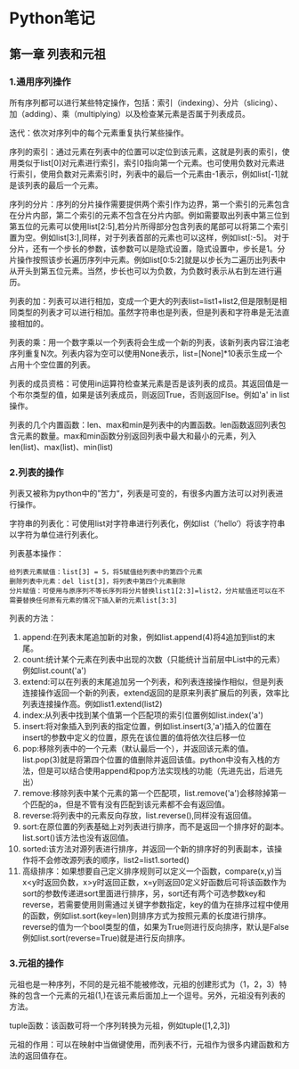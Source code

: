 # Python笔记 #
## 第一章 列表和元祖 ##
### 1.通用序列操作 ###

所有序列都可以进行某些特定操作，包括：索引（indexing）、分片（slicing）、加（adding）、乘（multiplying）以及检查某元素是否属于列表成员。

迭代：依次对序列中的每个元素重复执行某些操作。

序列的索引：通过元素在列表中的位置可以定位到该元素，这就是列表的索引，使用类似于list[0]对元素进行索引，索引0指向第一个元素。也可使用负数对元素进行索引，使用负数对元素索引时，列表中的最后一个元素由-1表示，例如list[-1]就是该列表的最后一个元素。

序列的分片：序列的分片操作需要提供两个索引作为边界，第一个索引的元素包含在分片内部，第二个索引的元素不包含在分片内部。例如需要取出列表中第三位到第五位的元素可以使用list[2:5],若分片所得部分包含列表的尾部可以将第二个索引置为空。例如list[3:],同样，对于列表首部的元素也可以这样，例如list[:-5]。
对于分片，还有一个步长的参数，该参数可以是隐式设置，隐式设置中，步长是1。分片操作按照该步长遍历序列中元素。例如list[0:5:2]就是以步长为二遍历出列表中从开头到第五位元素。当然，步长也可以为负数，为负数时表示从右到左进行遍历。

列表的加：列表可以进行相加，变成一个更大的列表list=list1+list2,但是限制是相同类型的列表才可以进行相加。虽然字符串也是列表，但是列表和字符串是无法直接相加的。

列表的乘：用一个数字乘以一个列表将会生成一个新的列表，该新列表内容江油老序列重复N次。列表内容为空可以使用None表示，list=[None]*10表示生成一个占用十个空位置的列表。

列表的成员资格：可使用in运算符检查某元素是否是该列表的成员。其返回值是一个布尔类型的值，如果是该列表成员，则返回True，否则返回Flse。例如'a' in list操作。

列表的几个内置函数：len、max和min是列表中的内置函数。len函数返回列表包含元素的数量。max和min函数分别返回列表中最大和最小的元素，列入len(list)、max(list)、min(list)

### 2.列表的操作 ###

列表又被称为python中的”苦力“，列表是可变的，有很多内置方法可以对列表进行操作。

字符串的列表化：可使用list对字符串进行列表化，例如list（’hello‘）将该字符串以字符为单位进行列表化。

列表基本操作：

	给列表元素赋值：list[3] = 5，将5赋值给列表中的第四个元素
	删除列表中元素：del list[3]，将列表中第四个元素删除
	分片赋值：可使用与原序列不等长序列将分片替换list1[2:3]=list2，分片赋值还可以在不需要替换任何原有元素的情况下插入新的元素list[3:3]
列表的方法：

1. append:在列表末尾追加新的对象，例如list.append(4)将4追加到list的末尾。
2. count:统计某个元素在列表中出现的次数（只能统计当前层中List中的元素）例如list.count('a')
3. extend:可以在列表的末尾追加另一个列表，和列表连接操作相似，但是列表连接操作返回一个新的列表，extend返回的是原来列表扩展后的列表，效率比列表连接操作高。例如list1.extend(list2)
4. index:从列表中找到某个值第一个匹配项的索引位置例如list.index('a')
5. insert:将对象插入到列表的指定位置，例如list.insert(3,'a')插入的位置在insert的参数中定义的位置，原先在该位置的值将依次往后移一位
6. pop:移除列表中的一个元素（默认最后一个），并返回该元素的值。list.pop(3)就是将第四个位置的值删除并返回该值。python中没有入栈的方法，但是可以结合使用append和pop方法实现栈的功能（先进先出，后进先出）
7. remove:移除列表中某个元素的第一个匹配项，list.remove('a')会移除掉第一个匹配的a，但是不管有没有匹配到该元素都不会有返回值。
8. reverse:将列表中的元素反向存放，list.reverse(),同样没有返回值。
9. sort:在原位置的列表基础上对列表进行排序，而不是返回一个排序好的副本。list.sort()该方法也没有返回值。
10. sorted:该方法对源列表进行排序，并返回一个新的排序好的列表副本，该操作将不会修改源列表的顺序，list2=list1.sorted()
11. 高级排序：如果想要自己定义排序规则可以定义一个函数，compare(x,y)当x<y时返回负数，x>y时返回正数，x=y则返回0定义好函数后可将该函数作为sort的参数传递进sort里面进行排序，另，sort还有两个可选参数key和reverse，若需要使用则需通过关键字参数指定，key的值为在排序过程中使用的函数，例如list.sort(key=len)则排序方式为按照元素的长度进行排序。reverse的值为一个bool类型的值，如果为True则进行反向排序，默认是False例如list.sort(reverse=True)就是进行反向排序。

### 3.元祖的操作 ###
元祖也是一种序列，不同的是元祖不能被修改，元祖的创建形式为（1，2，3）特殊的包含一个元素的元祖(1,)在该元素后面加上一个逗号。另外，元祖没有列表的方法。

tuple函数：该函数可将一个序列转换为元祖，例如tuple([1,2,3])

元祖的作用：可以在映射中当做键使用，而列表不行，元祖作为很多内建函数和方法的返回值存在。
